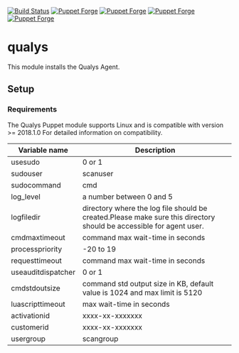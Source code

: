 [![Build Status](https://img.shields.io/travis/16c7x/qualys/master.svg?style=flat-square)](https://travis-ci.org/16c7x/qualys)
[![Puppet Forge](https://img.shields.io/puppetforge/v/16c7x/qualys.svg?style=flat-square)](https://forge.puppetlabs.com/16c7x/qualys)
[![Puppet Forge](https://img.shields.io/puppetforge/dt/16c7x/qualys.svg?style=flat-square)](https://forge.puppet.com/16c7x/qualys)
[![Puppet Forge](https://img.shields.io/puppetforge/e/16c7x/qualys.svg?style=flat-square)](https://forge.puppet.com/16c7x/qualys)
[![Puppet Forge](https://img.shields.io/puppetforge/f/16c7x/qualys.svg?style=flat-square)](https://forge.puppet.com/16c7x/qualys)

# qualys

This module installs the Qualys Agent.  

## Setup

### Requirements
The Qualys Puppet module supports Linux and is compatible with version >= 2018.1.0 For detailed information on compatibility.



| Variable name                     | Description                                                                       |
|-----------------------------------|-----------------------------------------------------------------------------------|
| usesudo                           | 0 or 1                                                                            |
| sudouser                          |scanuser                                                                           |
| sudocommand                       |cmd                                                                                |
| log_level                         | a number between 0 and 5                                                          |
| logfiledir                        | directory where the log file should be created.Please make sure this directory should be accessible for agent user.|
| cmdmaxtimeout                     | command max wait-time in seconds                                                  |
| processpriority                   | -20 to 19                                                                         |
| requesttimeout                    | command max wait-time in seconds                                                  |
| useauditdispatcher                | 0 or 1                                                                            |
| cmdstdoutsize                     | command std output size in KB, default value is 1024 and max limit is 5120        |
| luascripttimeout                  | max wait-time in seconds                                                          |
| activationid                      | xxxx-xx-xxxxxxx                                                                   |
| customerid                        | xxxx-xx-xxxxxxx                                                                   |
| usergroup                         | scangroup                                                                         |
